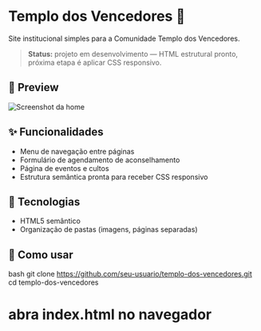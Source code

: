 # Templo dos Vencedores 🌟

Site institucional simples para a Comunidade Templo dos Vencedores.

> **Status:** projeto em desenvolvimento — HTML estrutural pronto, próxima etapa é aplicar CSS responsivo.

## 📸 Preview
![Screenshot da home](imagens/screenshot-home.png)

## ✨ Funcionalidades
- Menu de navegação entre páginas
- Formulário de agendamento de aconselhamento
- Página de eventos e cultos
- Estrutura semântica pronta para receber CSS responsivo

## 🔧 Tecnologias
- HTML5 semântico
- Organização de pastas (imagens, páginas separadas)

## 🚀 Como usar
bash
git clone https://github.com/seu-usuario/templo-dos-vencedores.git
cd templo-dos-vencedores
# abra index.html no navegador
